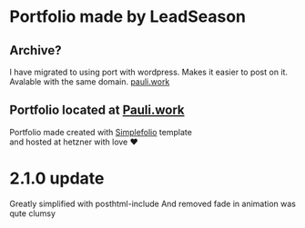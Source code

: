 # Portfolio made by LeadSeason

## Archive?
I have migrated to using port with wordpress. Makes it easier to post on it.
Avalable with the same domain. [pauli.work](https://pauli.work)

## Portfolio located at <a href="https://pauli.work"> Pauli.work </a>
Portfolio made created with <a href="https://github.com/cobiwave/simplefolio">Simplefolio</a> template  
and hosted at hetzner with love ❤️

# 2.1.0 update
Greatly simplified with posthtml-include
And removed fade in animation was qute clumsy
